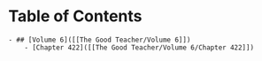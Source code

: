 # Table of Contents
	- ## [Volume 6]([[The Good Teacher/Volume 6]])
		- [Chapter 422]([[The Good Teacher/Volume 6/Chapter 422]])